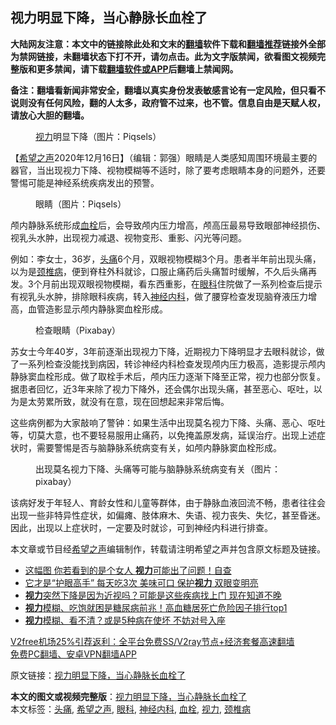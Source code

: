  <h2>视力明显下降，当心静脉长血栓了</h2> <p class="notice"><b>大陆网友注意：本文中的链接除此处和文末的<a href="https://github.com/bannedbook/fanqiang" >翻墙</a>软件下载和<a href="https://github.com/killgcd/justmysocks/blob/master/README.md">翻墙推荐</a>链接外全部为禁网链接，未翻墙状态下打不开，请勿点击。此为文字版禁闻，欲看图文视频完整版和更多禁闻，请下载<a href="https://github.com/bannedbook/fanqiang">翻墙软件或APP</a>后翻墙上禁闻网。</p><p>备注：翻墙看新闻非常安全，翻墙以真实身份发表敏感言论有一定风险，但只看不说则没有任何风险，翻的人太多，政府管不过来，也不管。信息自由是天赋人权，请放心大胆的翻墙。</b></p>  <div class="entry"> <figure><figcaption><a href="https://www.bannedbook.org/bnews/tag/%e8%a7%86%e5%8a%9b/" class="st_tag internal_tag" rel="tag" title="标签 视力 下的日志">视力</a>明显下降（图片：Piqsels）</figcaption></figure> <p>【<span class='wp_keywordlink_affiliate'><a href="https://www.soundofhope.org" title="希望之声" target="_blank">希望之声</a></span>2020年12月16日】（编辑：郭强）眼睛是人类感知周围环境最主要的器官，当出现视力下降、视物模糊等不适时，除了要考虑眼睛本身的问题外，还要警惕可能是神经系统疾病发出的预警。</p> <figure><figcaption>眼睛（图片：Piqsels）</figcaption></figure> <p>颅内静脉系统形成<a href="https://www.bannedbook.org/bnews/tag/%E8%A1%80%E6%A0%93/" class="st_tag internal_tag" rel="tag" title="标签 血栓 下的日志">血栓</a>后，会导致颅内压力增高，颅高压最易导致眼部神经损伤、视乳头水肿，出现视力减退、视物变形、重影、闪光等问题。</p>  <p>例如：李女士，36岁，<a href="https://www.bannedbook.org/bnews/tag/%e5%a4%b4%e7%97%9b/" class="st_tag internal_tag" rel="tag" title="标签 头痛 下的日志">头痛</a>6个月，双眼视物模糊3个月。患者半年前出现头痛，以为是<a href="https://www.bannedbook.org/bnews/tag/%E9%A2%88%E6%A4%8E%E7%97%85/" class="st_tag internal_tag" rel="tag" title="标签 颈椎病 下的日志">颈椎病</a>，便到脊柱外科就诊，口服止痛药后头痛暂时缓解，不久后头痛再发。3个月前出现双眼视物模糊，看东西重影，在<a href="https://www.bannedbook.org/bnews/tag/%e7%9c%bc%e7%a7%91/" class="st_tag internal_tag" rel="tag" title="标签 眼科 下的日志">眼科</a>住院做了一系列检查后提示有视乳头水肿，排除眼科疾病，转入<a href="https://www.bannedbook.org/bnews/tag/%e7%a5%9e%e7%bb%8f%e5%86%85%e7%a7%91/" class="st_tag internal_tag" rel="tag" title="标签 神经内科 下的日志">神经内科</a>，做了腰穿检查发现脑脊液压力增高，血管造影显示颅内静脉窦血栓形成。</p> <figure><figcaption>检查眼睛（Pixabay）</figcaption></figure> <p>苏女士今年40岁，3年前逐渐出现视力下降，近期视力下降明显才去眼科就诊，做了一系列检查没能找到病因，转诊神经内科检查发现颅内压力极高，造影提示颅内静脉窦血栓形成。做了取栓手术后，颅内压力逐渐下降至正常，视力也部分恢复。据患者回忆，近3年来除了视力下降外，还会偶尔出现头痛，甚至恶心、呕吐，以为是太劳累所致，就没有在意，现在回想起来非常后悔。</p>  <p>这些病例都为大家敲响了警钟：如果生活中出现莫名视力下降、头痛、恶心、呕吐等，切莫大意，也不要轻易服用止痛药，以免掩盖原发病，延误治疗。出现上述症状时，需要警惕是否与脑静脉系统病变有关，如颅内静脉窦血栓形成。</p> <figure><figcaption>出现莫名视力下降、头痛等可能与脑静脉系统病变有关（图片：pixabay）</figcaption></figure> <p>该病好发于年轻人、育龄女性和儿童等群体，由于静脉血液回流不畅，患者往往会出现一些非特异性症状，如偏瘫、肢体麻木、失语、视力丧失、失忆，甚至昏迷。因此，出现以上症状时，一定要及时就诊，可到神经内科进行排查。</p>  <p>本文章或节目经<a href="https://www.bannedbook.org/bnews/tag/%e5%b8%8c%e6%9c%9b%e4%b9%8b%e5%a3%b0/" class="st_tag internal_tag" rel="tag" title="标签 希望之声 下的日志">希望之声</a>编辑制作，转载请注明希望之声并包含原文标题及链接。</p> <ul class='op-related-articles' title='相关阅读'> <li><a href='https://www.bannedbook.org/bnews/lifebaike/20201208/1443974.html' target='_blank'>这幅图 你若看到的是个女人 <b>视力</b>可能出了问题！自查</a></li> <li><a href='https://www.bannedbook.org/bnews/lifebaike/20201205/1442528.html' target='_blank'>它才是“护眼高手” 每天吃3次 美味可口 保护<b>视力</b> 双眼变明亮</a></li> <li><a href='https://www.bannedbook.org/bnews/lifebaike/20200918/1398450.html' target='_blank'><b>视力</b>突然下降是因为近视吗？可能是这些疾病找上门 现在知道不晚</a></li> <li><a href='https://www.bannedbook.org/bnews/health/20200910/1393914.html' target='_blank'><b>视力</b>模糊、吃饱就困是糖尿病前兆！高血糖居死亡危险因子排行top1</a></li> <li><a href='https://www.bannedbook.org/bnews/health/20200908/1392694.html' target='_blank'><b>视力</b>模糊、看不清？或是5种病在使坏 不妨对号入座</a></li> </ul> <p class="texttj"> <a href="https://www.bannedbook.org/forum23/topic22702.html" target="_blank">V2free机场25%引荐返利：全平台免费SS/V2ray节点+经济套餐高速翻墙</a><br/> <a href="https://github.com/bannedbook/fanqiang/wiki/%E7%A6%81%E9%97%BB%E7%BD%91%E5%AE%89%E5%8D%93%E7%BF%BB%E5%A2%99%E6%96%B0%E9%97%BBAPP" target="_blank">免费PC翻墙、安卓VPN翻墙APP</a></p><p>原文链接：<a class="src_link"  href="https://www.soundofhope.org/post/454246" target="_blank">视力明显下降，当心静脉长血栓了</a></p><a name='sharetosocial'></a>       <div><b>本文的图文或视频完整版</b>：<a href='https://www.bannedbook.org/bnews/comments/20201217/1449383.html'>视力明显下降，当心静脉长血栓了</a></div>  </div><!--END ENTRY--> <div class="postfooter"> <div>本文标签：<a href="https://www.bannedbook.org/bnews/tag/%e5%a4%b4%e7%97%9b/" rel="tag">头痛</a>, <a href="https://www.bannedbook.org/bnews/tag/%e5%b8%8c%e6%9c%9b%e4%b9%8b%e5%a3%b0/" rel="tag">希望之声</a>, <a href="https://www.bannedbook.org/bnews/tag/%e7%9c%bc%e7%a7%91/" rel="tag">眼科</a>, <a href="https://www.bannedbook.org/bnews/tag/%e7%a5%9e%e7%bb%8f%e5%86%85%e7%a7%91/" rel="tag">神经内科</a>, <a href="https://www.bannedbook.org/bnews/tag/%E8%A1%80%E6%A0%93/" rel="tag">血栓</a>, <a href="https://www.bannedbook.org/bnews/tag/%e8%a7%86%e5%8a%9b/" rel="tag">视力</a>, <a href="https://www.bannedbook.org/bnews/tag/%E9%A2%88%E6%A4%8E%E7%97%85/" rel="tag">颈椎病</a></div>  </div><!--END POSTFOOTER--> 